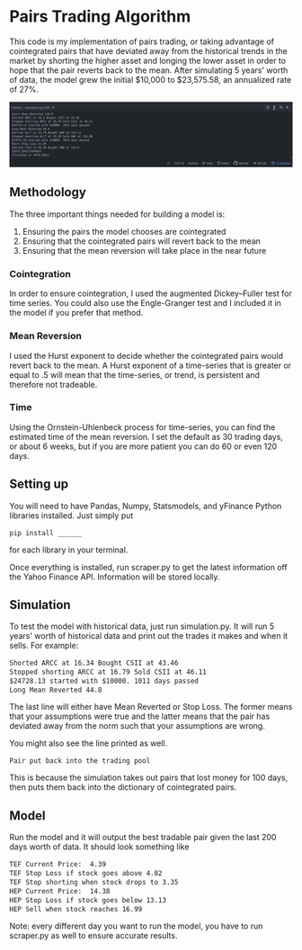 # Pairs Trading Algorithm
This code is my implementation of pairs trading, or taking advantage of cointegrated pairs that have deviated away from the historical trends in the market by shorting the higher asset and longing the lower asset in order to hope that the pair reverts back to the mean.
After simulating 5 years' worth of data, the model grew the initial $10,000 to $23,575.58, an annualized rate of 27%.

![](/Screen%20Shot%202021-01-11%20at%207.50.30%20PM.png)

## Methodology
The three important things needed for building a model is:

1. Ensuring the pairs the model chooses are cointegrated
2. Ensuring that the cointegrated pairs will revert back to the mean
3. Ensuring that the mean reversion will take place in the near future

### Cointegration
In order to ensure cointegration, I used the augmented Dickey–Fuller test for time series. You could also use the Engle-Granger test and I included it in the model if you prefer that method.

### Mean Reversion
I used the Hurst exponent to decide whether the cointegrated pairs would revert back to the mean. A Hurst exponent of a time-series that is greater or equal to .5 will mean that the time-series, or trend, is persistent and therefore not tradeable.

### Time
Using the Ornstein-Uhlenbeck process for time-series, you can find the estimated time of the mean reversion. I set the default as 30 trading days, or about 6 weeks, but if you are more patient you can do 60 or even 120 days.

## Setting up
You will need to have Pandas, Numpy, Statsmodels, and yFinance Python libraries installed. Just simply put
```
pip install ______
```
for each library in your terminal.

Once everything is installed, run scraper.py to get the latest information off the Yahoo Finance API. Information will be stored locally.

## Simulation
To test the model with historical data, just run simulation.py. It will run 5 years' worth of historical data and print out the trades it makes and when it sells. For example:
```
Shorted ARCC at 16.34 Bought CSII at 43.46
Stopped shorting ARCC at 16.79 Sold CSII at 46.11
$24728.13 started with $10000. 1011 days passed
Long Mean Reverted 44.8
```
The last line will either have Mean Reverted or Stop Loss. The former means that your assumptions were true and the latter means that the pair has deviated away from the norm such that your assumptions are wrong.

You might also see the line printed as well.
```
Pair put back into the trading pool
```
This is because the simulation takes out pairs that lost money for 100 days, then puts them back into the dictionary of cointegrated pairs.

## Model
Run the model and it will output the best tradable pair given the last 200 days worth of data. It should look something like
```
TEF Current Price:  4.39
TEF Stop Loss if stock goes above 4.82
TEF Stop shorting when stock drops to 3.35
HEP Current Price:  14.38
HEP Stop Loss if stock goes below 13.13
HEP Sell when stock reaches 16.99
```
Note: every different day you want to run the model, you have to run scraper.py as well to ensure accurate results.

